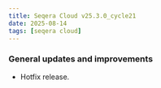 ```yaml
---
title: Seqera Cloud v25.3.0_cycle21
date: 2025-08-14
tags: [seqera cloud]
---
```


### General updates and improvements

- Hotfix release.